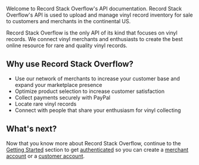 Welcome to Record Stack Overflow's API documentation. Record Stack Overflow's API is used to upload and manage vinyl record inventory for sale to customers and merchants in the continental US.

Record Stack Overflow is the only API of its kind that focuses on vinyl records. We connect vinyl merchants and enthusiasts to create the best online resource for rare and quality vinyl records.

## Why use Record Stack Overflow?

- Use our network of merchants to increase your customer base and expand your marketplace presence
- Optimize product selection to increase customer satisfaction 
- Collect payments securely with PayPal
- Locate rare vinyl records
- Connect with people that share your enthusiasm for vinyl collecting

## What's next?

Now that you know more about Record Stack Overflow, continue to the [Getting Started](getting-started/authentication.md) section to get [authenticated](authentication.md) so you can create a [merchant account](getting-started/merchant-account.md) or a [customer account](getting-started/customer-account.md).
